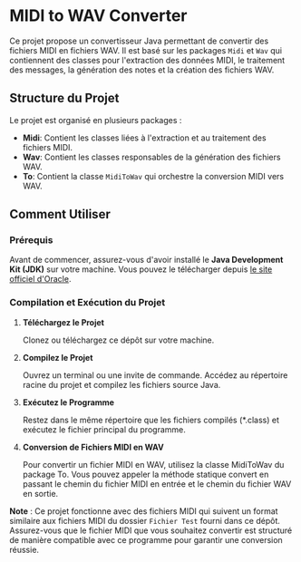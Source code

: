 # MIDI to WAV Converter

Ce projet propose un convertisseur Java permettant de convertir des fichiers MIDI en fichiers WAV. Il est basé sur les packages `Midi` et `Wav` qui contiennent des classes pour l'extraction des données MIDI, le traitement des messages, la génération des notes et la création des fichiers WAV.

## Structure du Projet

Le projet est organisé en plusieurs packages :

- **Midi**: Contient les classes liées à l'extraction et au traitement des fichiers MIDI.
- **Wav**: Contient les classes responsables de la génération des fichiers WAV.
- **To**: Contient la classe `MidiToWav` qui orchestre la conversion MIDI vers WAV.
  
## Comment Utiliser

### Prérequis

Avant de commencer, assurez-vous d'avoir installé le **Java Development Kit (JDK)** sur votre machine. Vous pouvez le télécharger depuis [le site officiel d'Oracle](https://www.oracle.com/java/technologies/javase-jdk15-downloads.html).

### Compilation et Exécution du Projet

1. **Téléchargez le Projet**

   Clonez ou téléchargez ce dépôt sur votre machine.

2. **Compilez le Projet**

   Ouvrez un terminal ou une invite de commande. Accédez au répertoire racine du projet et compilez les fichiers source Java.

3. **Exécutez le Programme**

   Restez dans le même répertoire que les fichiers compilés (*.class) et exécutez le fichier principal du programme.


5. **Conversion de Fichiers MIDI en WAV**

   Pour convertir un fichier MIDI en WAV, utilisez la classe MidiToWav du package To. Vous pouvez appeler la méthode statique convert en passant le chemin du fichier MIDI en entrée et le chemin du fichier WAV en sortie.

**Note** : Ce projet fonctionne avec des fichiers MIDI qui suivent un format similaire aux fichiers MIDI du dossier `Fichier Test` fourni dans ce dépôt. Assurez-vous que le fichier MIDI que vous souhaitez convertir est structuré de                 manière compatible avec ce programme pour garantir une conversion réussie.
